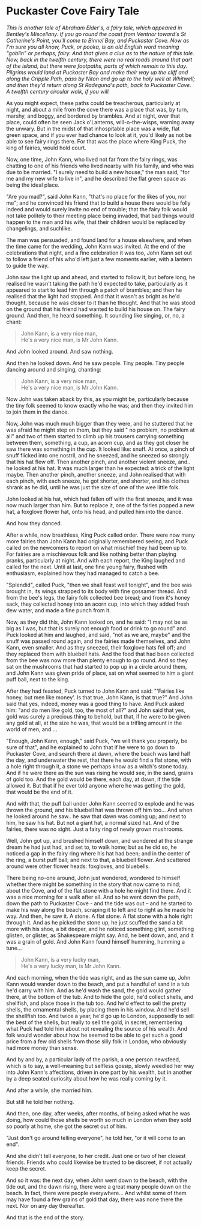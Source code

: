 # Puckaster Cove Fairy Tale

*This is another tale of Abraham Elder's, a fairy tale, which appeared in Bentley's Miscellany. If you go round the coast from Ventnor toward's St Catherine's Point, you'll come to Binnel Bay, and Puckaster Cove. Now as I'm sure you all know, Puck, or pooka, is an old English word meaning "goblin" or perhaps, fairy. And that gives a clue as to the nature of this tale. Now, back in the twelfth century, there were no real roads around that part of the island, but there were footpaths, parts of which remain to this day. Pilgrims would land at Puckaster Bay and make their way up the cliff and along the Cripple Path, pass by Niton and go up to the holy well at Whitwell; and then they'd return along St Radegund's path, back to Puckaster Cove. A twelfth century circular walk, if you will.*

As you might expect, these paths could be treacherous, particularly at night, and about a mile from the cove there was a place that was, by turn, marshy, and boggy, and bordered by brambles. And at night, over that place, could often be seen Jack o'Lanterns, will-o-the-wisps, warning away the unwary. But in the midst of that inhospitable place was a wide, flat green space, and if you ever had chance to look at it, you'd likely as not be able to see fairy rings there. For that was the place where King Puck, the king of fairies, would hold court.

Now, one time, John Kann, who lived not far from the fairy rings, was chatting to one of his friends who lived nearby with his family, and who was due to be married. "I surely need to build a new house," the man said, "for me and my new wife to live in", and he described the flat green space as being the ideal place.

"Are you mad?", said John Kann, "that's no place for the likes of you, nor me"; and he convinced his friend that to build a house there would be folly indeed and would surely invite no end of trouble; that the fairy folk would not take politely to their meeting place being invaded, that bad things would happen to the man and his wife, that their children would be replaced by changelings, and suchlike.

The man was persuaded, and found land for a house elsewhere, and when the time came for the wedding, John Kann was invited. At the end of the celebrations that night, and a fine celebration it was too, John Kann set out to follow a friend of his who'd left just a few moments earlier, with a lantern to guide the way.

John saw the light up and ahead, and started to follow it, but before long, he realised he wasn't taking the path he'd expected to take, particularly as it appeared to start to lead him through a patch of brambles; and then he realised that the light had stopped. And that it wasn't as bright as he'd thought, because he was closer to it than he thought. And that he was stood on the ground that his friend had wanted to build his house on. The fairy ground. And then, he heard something. It sounding like singing, or, no, a chant:

> John Kann, is a very nice man,  
> He's a very nice man, is Mr John Kann.

And John looked around. And saw nothing.

And then he looked down. And he saw people. Tiny people. Tiny people dancing around and singing, chanting:

> John Kann, is a very nice man,  
> He's a very nice man, is Mr John Kann.

Now John was taken aback by this, as you might be, particularly because the tiny folk seemed to know exactly who he was; and then they invited him to join them in the dance.

Now, John was much much bigger than they were, and he stuttered that he was afraid he might step on them, but they said " no problem, no problem at all" and two of them started to climb up his trousers carrying something between them, something, a cup, an acorn cup, and as they got closer he saw there was something in the cup. It looked like: snuff. At once, a pinch of snuff flicked into one nostril, and he sneezed, and he sneezed so strongly that his hat flew off. Then another pinch, and another violent sneeze, and.. he looked at his hat. It was much larger than he expected: a trick of the light maybe. Then another pinch, another sneeze, and John realised that with each pinch, with each sneeze, he got shorter, and shorter, and his clothes shrank as he did, until he was just the size of one of the wee little folk.

John looked at his hat, which had fallen off with the first sneeze, and it was now much larger than him. But to replace it, one of the fairies popped a new hat, a foxglove flower hat, onto his head, and pulled him into the dance.

And how they danced.

After a while, now breathless, King Puck called order. There were now many more fairies than John Kann had originally remembered seeing, and Puck called on the newcomers to report on what mischief they had been up to. For fairies are a mischievous folk and like nothing better than playing pranks, particularly at night. And with each report, the King laughed and called for the next. Until at last, one fine young fairy, flushed with enthusiasm, explained how they had managed to catch a bee.

"Splendid", called Puck, "then we shall feast well tonight", and the bee was brought in, its wings strapped to its body with fine gossamer thread. And from the bee's legs, the fairy folk collected bee bread; and from it's honey sack, they collected honey into an acorn cup, into which they added fresh dew water, and made a fine punch from it.

Now, as they did this, John Kann looked on, and he said: "I may not be as big as I was, but that is surely not enough food or drink to go round" and Puck looked at him and laughed, and said, "not as we are, maybe" and the snuff was passed round again, and the fairies made themselves, and John Kann, even smaller. And as they sneezed, their foxglove hats fell off; and they replaced them with bluebell hats. And the food that had been collected from the bee was now more than plenty enough to go round. And so they sat on the mushrooms that had started to pop up in a circle around them, and John Kann was given pride of place, sat on what seemed to him a giant puff ball, next to the king.

After they had feasted, Puck turned to John Kann and said: "'Fairies like honey, but men like money'. Is that true, John Kann, is that true?" And John said that yes, indeed, money was a good thing to have. And Puck asked him: "and do men like gold, too, the most of all?" and John said that yes, gold was surely a precious thing to behold, but that, if he were to be given any gold at all, at the size he was, that would be a trifling amount in the world of men, and ...

"Enough, John Kann, enough," said Puck, "we will thank you properly, be sure of that", and he explained to John that if he were to go down to Puckaster Cove, and search there at dawn, where the beach was land half the day, and underwater the rest, that there he would find a flat stone, with a hole right through it, a stone we perhaps know as a witch's stone today. And if he were there as the sun was rising he would see, in the sand, grains of gold too. And the gold would be there, each day, at dawn, if the tide allowed it. But that if he ever told anyone where he was getting the gold, that would be the end of it.

And with that, the puff ball under John Kann seemed to explode and he was thrown the ground, and his bluebell hat was thrown off him too... And when he looked around he saw.. he saw that dawn was coming up; and next to him, he saw his hat. But not a giant hat, a normal sized hat. And of the fairies, there was no sight. Just a fairy ring of newly grown mushrooms.

Well, John got up, and brushed himself down, and wondered at the strange dream he had just had, and set to, to walk home; but as he did so, he noticed a gap in the fairy ring where his hat had been; and in the center of the ring, a burst puff ball; and next to that, a bluebell flower. And scattered around were other flower heads: foxgloves, and bluebells.

There being no-one around, John just wondered, wondered to himself whether there might be something in the story that now came to mind; about the Cove, and of the flat stone with a hole he might find there. And it was a nice morning for a walk after all. And so he went down the path, down the path to Puckaster Cove - and the tide was out – and he started to make his way along the beach, scraping it to left and to right as he made he way. And then, he saw it. A stone. A flat stone. A flat stone with a hole right through it. And as he picked the stone up, he just scuffed the sand a bit more with his shoe, a bit deeper, and he noticed something glint, something glisten, or glister, as Shakespeare might say. And, he bent down, and, and it was a grain of gold. And John Kann found himself humming, humming a tune...

> John Kann, is a very lucky man,  
> He's a very lucky man, is Mr John Kann.

And each morning, when the tide was right, and as the sun came up, John Kann would wander down to the beach, and put a handful of sand in a tub he'd carry with him. And as he'd wash the sand, the gold would gather there, at the bottom of the tub. And to hide the gold, he'd collect shells, and shellfish, and place those in the tub too. And he'd effect to sell the pretty shells, the ornamental shells, by placing them in his window. And he'd sell the shellfish too.  And twice a year, he'd go up to London, supposedly to sell the best of the shells, but really to sell the gold, in secret, remembering what Puck had told him about not revealing the source of his wealth. And folk would wonder about how he seemed to be able to get such a good price from a few old shells from those silly folk in London, who obviously had more money than sense.

And by and by, a particular lady of the parish, a one person newsfeed, which is to say, a well-meaning but selfless gossip, slowly weedled her way into John Kann's affections, driven in one part by his wealth, but in another by a deep seated curiosity about how he was really coming by it.

And after a while, she married him.

But still he told her nothing.

And then, one day, after weeks, after months, of being asked what he was doing, how could those shells be worth so much in London when they sold so poorly at home, she got the secret out of him.

"Just don't go around telling everyone", he told her, "or it will come to an end".

And she didn't tell everyone, to her credit. Just one or two of her closest friends. Friends who could likewise be trusted to be discreet, if not actually keep the secret.

And so it was: the next day, when John went down to the beach, with the tide out, and the dawn rising, there were a great many people down on the beach. In fact, there were people everywhere... And whilst some of them may have found a few grains of gold that day, there was none there the next. Nor on any day thereafter.

And that is the end of the story.

